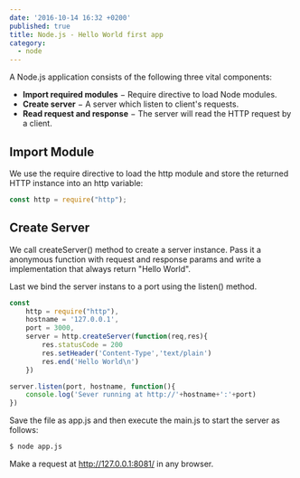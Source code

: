 ```yaml
---
date: '2016-10-14 16:32 +0200'
published: true
title: Node.js - Hello World first app
category:
  - node
---
```

A Node.js application consists of the following three vital components:

* **Import required modules** − Require directive to load Node modules.
* **Create server** − A server which listen to client's requests.
* **Read request and response** − The server will read the HTTP request by a client.

## Import Module

We use the require directive to load the http module and store the returned HTTP instance into an http variable:

```javascript
const http = require("http");
```

## Create Server

We call createServer() method to create a server instance. Pass it a anonymous function with request and response params and write a implementation that always return "Hello World".

Last we bind the server instans to a port using the listen() method. 

```javascript
const
    http = require("http"),
    hostname = '127.0.0.1',
    port = 3000,
    server = http.createServer(function(req,res){
        res.statusCode = 200
        res.setHeader('Content-Type','text/plain')
        res.end('Hello World\n')
    })

server.listen(port, hostname, function(){
    console.log('Sever running at http://'+hostname+':'+port)
})
```

Save the file as app.js and then execute the main.js to start the server as follows:

```bash
$ node app.js
```

Make a request at http://127.0.0.1:8081/ in any browser.
